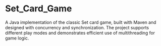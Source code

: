 # Set_Card_Game
A Java implementation of the classic Set card game, built with Maven and designed with concurrency and synchronization. The project supports different play modes and demonstrates efficient use of multithreading for game logic.
